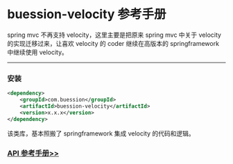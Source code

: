 # buession-velocity 参考手册


spring mvc 不再支持 velocity，这里主要是把原来 spring mvc 中关于 velocity 的实现迁移过来，让喜欢 velocity 的 coder 继续在高版本的 springframework 中继续使用 velocity。


---


### 安装

```xml
<dependency>
    <groupId>com.buession</groupId>
    <artifactId>buession-velocity</artifactId>
    <version>x.x.x</version>
</dependency>
```

该类库，基本照搬了 springframework 集成 velocity 的代码和逻辑。


### [API 参考手册>>](https://javadoc.io/static/com.buession/buession-velocity/2.0.2/)